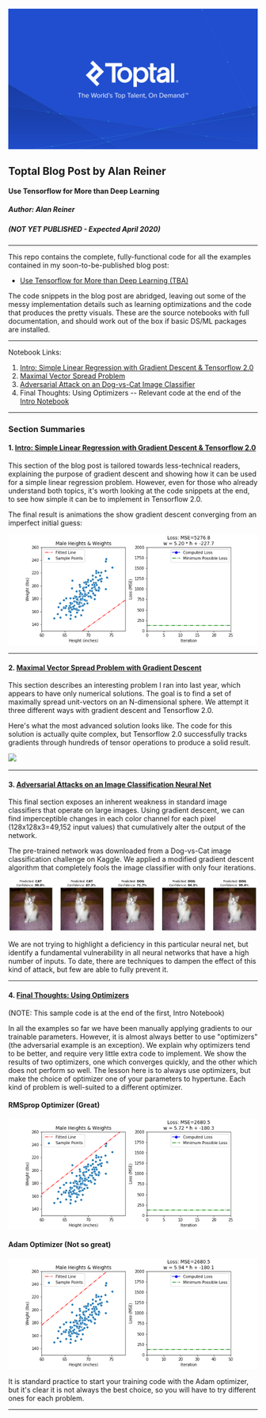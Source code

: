 
![](toptal_logo_.jpeg) 

## Toptal Blog Post by Alan Reiner
#### Use Tensorflow for More than Deep Learning
##### Author: Alan Reiner
##### (NOT YET PUBLISHED - Expected April 2020)

-----

This repo contains the complete, fully-functional code for all the examples contained in my soon-to-be-published blog post:

* [Use Tensorflow for More than Deep Learning (TBA)](...)

The code snippets in the blog post are abridged, leaving out some of the messy implementation details such as learning optimizations and the code that produces the pretty visuals.  These are the source notebooks with full documentation, and should work out of the box if basic DS/ML packages are installed.

-----

Notebook Links:

1. [Intro:  Simple Linear Regression with Gradient Descent & Tensorflow 2.0](simple_height_vs_weight/tf_grad_desc_intro.ipynb)
2. [Maximal Vector Spread Problem](vector_spread_example/vector_spread_example.ipynb)
3. [Adversarial Attack on an Dog-vs-Cat Image Classifier](adversarial_example/adversarial_cats_dogs.ipynb)
4. Final Thoughts:  Using Optimizers -- Relevant code at the end of the [Intro Notebook](simple_height_vs_weight/tf_grad_desc_intro.ipynb)

-----

### Section Summaries


####  1. [Intro:  Simple Linear Regression with Gradient Descent & Tensorflow 2.0](simple_height_vs_weight/tf_grad_desc_intro.ipynb)
 

This section of the blog post is tailored towards less-technical readers, explaining the purpose of gradient descent and showing how it can be used for a simple linear regression problem.  However, even for those who already understand both topics, it's worth looking at the code snippets at the end, to see how simple it can be to implement in Tensorflow 2.0.

The final result is animations the show gradient descent converging from an imperfect initial guess: 

![](simple_height_vs_weight/anim_2.gif)


 -----
 
 
#### 2. [Maximal Vector Spread Problem with Gradient Descent](vector_spread_example/vector_spread_example.ipynb)
 
This section describes an interesting problem I ran into last year, which appears to have only numerical solutions.   The goal is to find a set of maximally spread unit-vectors on an N-dimensional sphere.  We attempt it three different ways with gradient descent and Tensorflow 2.0.

Here's what the most advanced solution looks like.  The code for this solution is actually quite complex, but Tensorflow 2.0 successfully tracks gradients through hundreds of tensor operations to produce a solid result.
 
 ![](https://areiner-toptal-blog-resources.s3.amazonaws.com/vector_spread/solution_2_minimize_force.gif)
 
 
  -----
 
 
#### 3. [Adversarial Attacks on an Image Classification Neural Net](adversarial_example/adversarial_cats_dogs.ipynb)

This final section exposes an inherent weakness in standard image classifiers that operate on large images.  Using gradient descent, we can find imperceptible changes in each color channel for each pixel (128x128x3=49,152 input values) that cumulatively alter the output of the network. 

The pre-trained network was downloaded from a Dog-vs-Cat image classification challenge on Kaggle.  We applied a modified gradient descent algorithm that completely fools the image classifier with only four iterations.

![](adversarial_example/victim_cat.png)

We are not trying to highlight a deficiency in this particular neural net, but identify a fundamental vulnerability in all neural networks that have a high number of inputs.  To date, there are techniques to dampen the effect of this kind of attack, but few are able to fully prevent it.

-----

####  4. [Final Thoughts: Using Optimizers](simple_height_vs_weight/tf_grad_desc_intro.ipynb)
(NOTE: This sample code is at the end of the first, Intro Notebook)

In all the examples so far we have been manually applying gradients to our trainable parameters. However, it is almost always better to use "optimizers" (the adversarial example is an exception).  We explain why optimizers tend to be better, and require very little extra code to implement. We  show the results of two optimizers, one which converges quickly, and the other which does not perform so well.  The lesson here is to always use optimizers, but make the choice of optimizer one of your parameters to hypertune.  Each kind of problem is well-suited to a different optimizer.

#### RMSprop Optimizer (Great)
![](simple_height_vs_weight/anim_3.gif)

#### Adam Optimizer (Not so great)
![](simple_height_vs_weight/anim_4.gif)

It is standard practice to start your training code with the Adam optimizer, but it's clear it is not always the best choice, so you will have to try different ones for each problem.

-----

